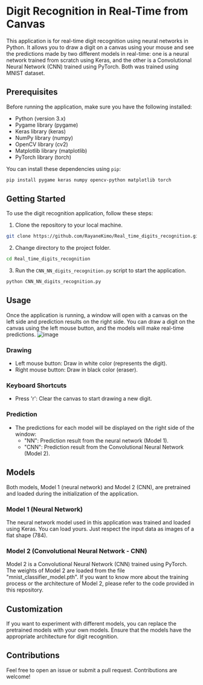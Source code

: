 # Digit Recognition in Real-Time from Canvas

This application is for real-time digit recognition using neural networks in Python. It allows you to draw a digit on a canvas using your mouse and see the predictions made by two different models in real-time: one is a neural network trained from scratch using Keras, and the other is a Convolutional Neural Network (CNN) trained using PyTorch. Both was trained using MNIST dataset.

## Prerequisites

Before running the application, make sure you have the following installed:

- Python (version 3.x)
- Pygame library (pygame)
- Keras library (keras)
- NumPy library (numpy)
- OpenCV library (cv2)
- Matplotlib library (matplotlib)
- PyTorch library (torch)

You can install these dependencies using `pip`:

```bash
pip install pygame keras numpy opencv-python matplotlib torch
```

## Getting Started

To use the digit recognition application, follow these steps:

1. Clone the repository to your local machine.

```bash
git clone https://github.com/RayaneKimo/Real_time_digits_recognition.git
```

2. Change directory to the project folder.

```bash
cd Real_time_digits_recognition
```

3. Run the `CNN_NN_digits_recognition.py` script to start the application.

```bash
python CNN_NN_digits_recognition.py
```

## Usage

Once the application is running, a window will open with a canvas on the left side and prediction results on the right side. You can draw a digit on the canvas using the left mouse button, and the models will make real-time predictions.
![image](https://user-images.githubusercontent.com/85368764/200424334-c53a445f-2b48-4f41-b4aa-88aea39aa309.png)


### Drawing

- Left mouse button: Draw in white color (represents the digit).
- Right mouse button: Draw in black color (eraser).

### Keyboard Shortcuts

- Press 'r': Clear the canvas to start drawing a new digit.

### Prediction

- The predictions for each model will be displayed on the right side of the window:
  - "NN": Prediction result from the neural network (Model 1).
  - "CNN": Prediction result from the Convolutional Neural Network (Model 2).

## Models

Both models, Model 1 (neural network) and Model 2 (CNN), are pretrained and loaded during the initialization of the application.

### Model 1 (Neural Network)

The neural network model used in this application was trained and loaded using Keras. You can load yours. Just respect the input data as images of a flat shape (784).

### Model 2 (Convolutional Neural Network - CNN)

Model 2 is a Convolutional Neural Network (CNN) trained using PyTorch. The weights of Model 2 are loaded from the file "mnist_classifier_model.pth". If you want to know more about the training process or the architecture of Model 2, please refer to the code provided in this repository.

## Customization

If you want to experiment with different models, you can replace the pretrained models with your own models. Ensure that the models have the appropriate architecture for digit recognition.

## Contributions

Feel free to open an issue or submit a pull request. Contributions are welcome!


